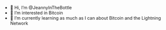 - 👋 Hi, I’m @JeannyInTheBottle
- 👀 I’m interested in Bitcoin
- 🌱 I’m currently learning as much as I can about Bitcoin and the Lightning Network


<!---
JeannyInTheBottle/JeannyInTheBottle is a ✨ special ✨ repository because its `README.md` (this file) appears on your GitHub profile.
You can click the Preview link to take a look at your changes.
--->
